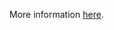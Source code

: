 More information [here](https://docs.prismacloud.io/en/enterprise-edition/policy-reference/docker-policies/docker-policy-index/ensure-docker-node-tls-secure).
